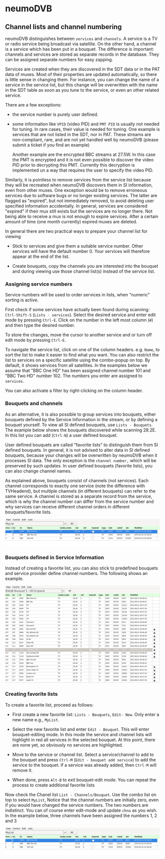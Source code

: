 # neumoDVB #

## Channel lists and channel numbering ##

neumoDVB distinguishes between `services` and `channels`. A service is a TV or radio
service being broadcast via satellite. On the other hand, a channel is a service which has been
put in a bouquet. The difference is important: channels and services are stored as separate
records in the database. They can be assigned separate numbers for easy zapping.

Services are created when they are discovered in the SDT data or in the PAT data of muxes. Most of
their properties are updated automatically, so there is little sense in changing them. For instance,
you can change the name of a service in the service list, but this change will be overwritten with
the name in the SDT table as soon as you tune to the service, or even an other related service.

There are a few exceptions:

* the service number is purely user defined.

* some information like `VPID` (video PID) and `PMT PID` is usually not needed for tuning. In rare cases,
  their value is needed for tuning. One example is services that are not listed in the SDT, nor in PAT.
  These streams are non-compliant, rare,  and are not yet handled well by neumoDVB (please submit a ticket
  if you find
  an example)

  Another example are the encrypted BBC streams at 27.5W. In this case the PMT is encrypted and it is not
  even possible to discover the video PID prior to decrypting this PMT. Currently this decryption is implemented
  un a way that requires the user to specify the video PID.

Similarly, it is pointless to remove services from the service list because they will be recreated when neumoDVB
discovers them in SI information, even from other muxes. One exception would be to remove erroneous services
due to software bugs or no longer existing services. The latter are flagged as "expired", but not
immediately removed, to avoid deleting user specified information accidentally. In general, services are
considered "expired" if their mux still exists but the services are no longer there. Not being able to receive
a mux is not enough to expire services. After a certain amount of time (one month currently) expired
muxes are deleted.


In general there are two practical ways to prepare your channel list for viewing

* Stick to services and give them a suitable service number. Other services  will have the default
  number 0. Your services will therefore appear at the end of the list.

* Create bouquets, copy the channels you are interested into the bouquet and during viewing
  use those channel list(s) instead of the service list.

### Assigning service numbers ###

Service numbers will be used to order services in lists, when "numeric" sorting is active.

First check if some services have actually been found during scanning: `Ctrl-Shift-S` (`Lists - services`).
Select the desired service and enter edit mode by pressing `Ctrl-E`. Click on the number in the
left most column (`#`) and then type the desired number.

To store the changes, move the cursor to another service and or turn off edit mode by pressing `Ctrl-E`.

To navigate the service list, click on one of the column headers. e.g. `Name`,  to sort the list
to make it easier to find what you want. You can also restrict the list to services on a specific satellite
using the combo-popup on top. By default, it shows services from all satellites.
In the examples below we assume that "BBC One HD" has been assigned
channel number 101 and "BBC Two HD" number 102. The numbers you enter are assigned to `services`.

You can also activate a filter by right-clicking on the column header.


### Bouquets and channels ###

As an alternative, it is also possible to group services into bouquets, either bouquets defined
by the Service Information in the stream, or by defining a bouquet yourself.
To view all SI defined bouquets, use `Lists - Bouquets`. The example below shows the bouquets discovered
while scanning 28.2E. In this list you can add (`Ctrl-N`) a user defined bouquet.


User defined bouquets are called "favorite lists" to distinguish them from SI defined bouquets.
In general, it is not advised to alter data in SI defined bouquets, because your changes will be
overwritten by neumoDVB when it processes SI data. The only exception is the `channel number,`  which
will be preserved by such updates. In user defined bouquets (favorite lists), you can also change
channel names.


As explained above, bouquets consist of channels (not services). Each channel corresponds to exactly
one service (note the difference with TVHeadend), but multiple channels (in different bouquets)
can refer to the same service. A channel is stored as a separate record from the service, which is
why the channel number can differ from the service number and why services can receive different
channel orders in different bouquets/favorite lists.

![Bouquets](images/favorite_list.png)


### Bouquets defined in Service Information ###

Instead of creating a favorite list, you can also stick to predefined bouquets and service provider
define channel numbers. The following shows an example.

![Bouquets](images/bouquet.png)



### Creating favorite lists ###
To create a favorite list, proceed as follows:

* First create a new favorite list: `Lists - Bouquets`, `Edit- New`. Only enter a new name e.g., `MyList`.

* Select the new favorite list and enter `Edit - Bouquet`. This will enter bouquet-editing mode. In this mode
the service and channel lists will highlight in red all services in the selected bouquet. At this point, there are
none yet, so obviously no services are highlighted.

* Move to the service or channel list. Select a service/channel to add to the bouquet and press
`Ctrl-M` (`Edit - bouquet add service`) to add the service to the bouquet. If a service was already
added, then `Ctrl-M` will remove it.

* When done, press `Alt-B` to exit bouquet-edit mode. You can repeat the process to create additional
favorite lists

Now check the Chanel list `List - Channels/Bouquet`. Use the combo list on top to select `MyList`,
Notice that the channel numbers are initially zero, even if you would have changed the service numbers.
The two numbers are indistinct. You can of course enter edit-mode and update `chno` as you wish.
In the example below, three channels have been assigned the numbers 1, 2 and 3

![Favorite list](images/favorite_list.png)

